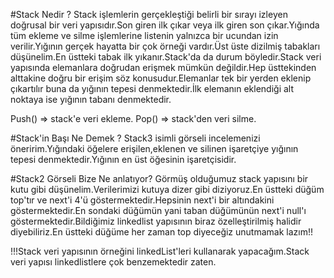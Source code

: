 ﻿#Stack Nedir ? 
Stack işlemlerin gerçekleştiği belirli bir sırayı izleyen doğrusal bir veri yapısıdır.Son giren ilk çıkar veya ilk giren son çıkar.Yığında tüm ekleme ve silme işlemlerine listenin yalnızca bir ucundan izin verilir.Yığının gerçek hayatta bir çok örneği vardır.Üst üste dizilmiş tabakları düşünelim.En üstteki tabak ilk yıkanır.Stack'da da durum böyledir.Stack veri yapısında elemanlara doğrudan erişmek mümkün değildir.Hep üsttekinden alttakine doğru bir erişim söz konusudur.Elemanlar tek bir yerden eklenip çıkartılır buna da yığının tepesi denmektedir.İlk elemanın eklendiği alt noktaya ise yığının tabanı denmektedir.

Push() => stack'e veri ekleme.
Pop()  => stack'den veri silme.

#Stack'in Başı Ne Demek ? 
Stack3 isimli görseli incelemenizi öneririm.Yığındaki öğelere erişilen,eklenen ve silinen işaretçiye yığının tepesi denmektedir.Yığının en üst öğesinin işaretçisidir.

#Stack2 Görseli Bize Ne anlatıyor?
Görmüş olduğumuz stack yapısını bir kutu gibi düşünelim.Verilerimizi kutuya dizer gibi diziyoruz.En üstteki düğüm top'tır ve next'i 4'ü göstermektedir.Hepsinin next'i bir altındakini göstermektedir.En sondaki düğümün yani taban düğümünün next'i null'ı göstermektedir.Bildiğimiz linkedlist yapısının biraz özelleştirilmiş halidir diyebiliriz.En üstteki düğüme her zaman top diyeceğiz unutmamak lazım!!



!!!Stack veri yapısının örneğini linkedList'leri kullanarak yapacağım.Stack veri yapısı linkedlistlere çok benzemektedir zaten.
